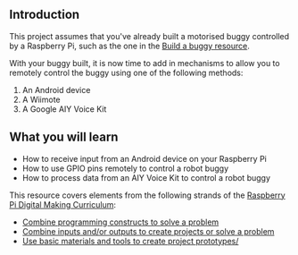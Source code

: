 ## Introduction

This project assumes that you've already built a motorised buggy controlled by a Raspberry Pi, such as the one in the [Build a buggy resource](../build-a-buggy).

With your buggy built, it is now time to add in mechanisms to allow you to remotely control the buggy using one of the following methods:

1. An Android device
2. A Wiimote
3. A Google AIY Voice Kit

## What you will learn

- How to receive input from an Android device on your Raspberry Pi
- How to use GPIO pins remotely to control a robot buggy
- How to process data from an AIY Voice Kit to control a robot buggy

This resource covers elements from the following strands of the [Raspberry Pi Digital Making Curriculum](https://curriculum.raspberrypi.org/):

- [Combine programming constructs to solve a problem](https://curriculum.raspberrypi.org/programming/builder/)
- [Combine inputs and/or outputs to create projects or solve a problem](https://curriculum.raspberrypi.org/physical-computing/builder/)
- [Use basic materials and tools to create project prototypes/](https://curriculum.raspberrypi.org/manufacture/creator/)
